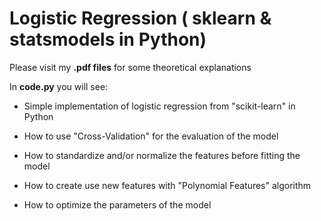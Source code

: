 # Logistic Regression ( sklearn & statsmodels in Python)
Please visit my **.pdf files** for some theoretical explanations

In **code.py** you will see:

- Simple implementation of logistic regression from "scikit-learn" in Python

- How to use "Cross-Validation" for the evaluation of the model

- How to standardize and/or normalize the features before fitting the model

- How to create use new features with "Polynomial Features" algorithm

- How to optimize the parameters of the model
